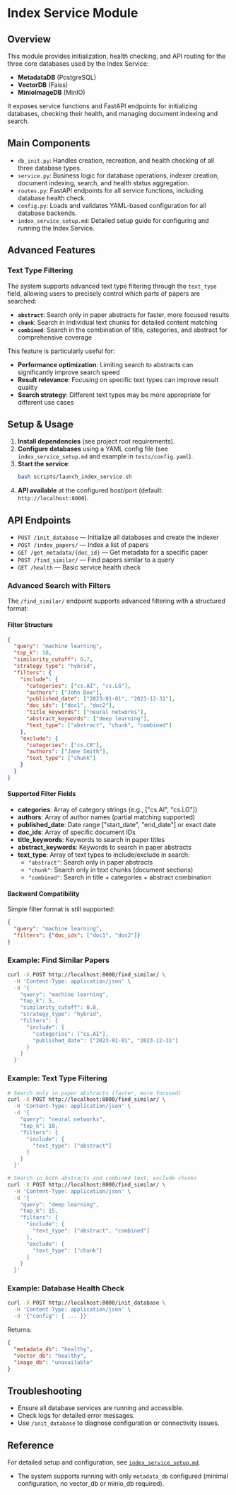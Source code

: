 # Index Service Module

## Overview
This module provides initialization, health checking, and API routing for the three core databases used by the Index Service:
- **MetadataDB** (PostgreSQL)
- **VectorDB** (Faiss)
- **MinioImageDB** (MinIO)

It exposes service functions and FastAPI endpoints for initializing databases, checking their health, and managing document indexing and search.

## Main Components

- `db_init.py`: Handles creation, recreation, and health checking of all three database types.
- `service.py`: Business logic for database operations, indexer creation, document indexing, search, and health status aggregation.
- `routes.py`: FastAPI endpoints for all service functions, including database health check.
- `config.py`: Loads and validates YAML-based configuration for all database backends.
- `index_service_setup.md`: Detailed setup guide for configuring and running the Index Service.

## Advanced Features

### Text Type Filtering
The system supports advanced text type filtering through the `text_type` field, allowing users to precisely control which parts of papers are searched:

- **`abstract`**: Search only in paper abstracts for faster, more focused results
- **`chunk`**: Search in individual text chunks for detailed content matching
- **`combined`**: Search in the combination of title, categories, and abstract for comprehensive coverage

This feature is particularly useful for:
- **Performance optimization**: Limiting search to abstracts can significantly improve search speed
- **Result relevance**: Focusing on specific text types can improve result quality
- **Search strategy**: Different text types may be more appropriate for different use cases

## Setup & Usage

1. **Install dependencies** (see project root requirements).
2. **Configure databases** using a YAML config file (see `index_service_setup.md` and example in `tests/config.yaml`).
3. **Start the service**:
   ```bash
   bash scripts/launch_index_service.sh
   ```
4. **API available** at the configured host/port (default: `http://localhost:8000`).

## API Endpoints

- `POST /init_database` — Initialize all databases and create the indexer
- `POST /index_papers/` — Index a list of papers
- `GET /get_metadata/{doc_id}` — Get metadata for a specific paper
- `POST /find_similar/` — Find papers similar to a query
- `GET /health` — Basic service health check

### Advanced Search with Filters

The `/find_similar/` endpoint supports advanced filtering with a structured format:

#### Filter Structure
```json
{
  "query": "machine learning",
  "top_k": 10,
  "similarity_cutoff": 0.7,
  "strategy_type": "hybrid",
  "filters": {
    "include": {
      "categories": ["cs.AI", "cs.LG"],
      "authors": ["John Doe"],
      "published_date": ["2023-01-01", "2023-12-31"],
      "doc_ids": ["doc1", "doc2"],
      "title_keywords": ["neural networks"],
      "abstract_keywords": ["deep learning"],
      "text_type": ["abstract", "chunk", "combined"]
    },
    "exclude": {
      "categories": ["cs.CR"],
      "authors": ["Jane Smith"],
      "text_type": ["chunk"]
    }
  }
}
```

#### Supported Filter Fields
- **categories**: Array of category strings (e.g., ["cs.AI", "cs.LG"])
- **authors**: Array of author names (partial matching supported)
- **published_date**: Date range ["start_date", "end_date"] or exact date
- **doc_ids**: Array of specific document IDs
- **title_keywords**: Keywords to search in paper titles
- **abstract_keywords**: Keywords to search in paper abstracts
- **text_type**: Array of text types to include/exclude in search:
  - `"abstract"`: Search only in paper abstracts
  - `"chunk"`: Search only in text chunks (document sections)
  - `"combined"`: Search in title + categories + abstract combination

#### Backward Compatibility
Simple filter format is still supported:
```json
{
  "query": "machine learning",
  "filters": {"doc_ids": ["doc1", "doc2"]}
}
```

### Example: Find Similar Papers
```bash
curl -X POST http://localhost:8000/find_similar/ \
  -H 'Content-Type: application/json' \
  -d '{
    "query": "machine learning",
    "top_k": 5,
    "similarity_cutoff": 0.8,
    "strategy_type": "hybrid",
    "filters": {
      "include": {
        "categories": ["cs.AI"],
        "published_date": ["2023-01-01", "2023-12-31"]
      }
    }
  }'
```

### Example: Text Type Filtering
```bash
# Search only in paper abstracts (faster, more focused)
curl -X POST http://localhost:8000/find_similar/ \
  -H 'Content-Type: application/json' \
  -d '{
    "query": "neural networks",
    "top_k": 10,
    "filters": {
      "include": {
        "text_type": ["abstract"]
      }
    }
  }'

# Search in both abstracts and combined text, exclude chunks
curl -X POST http://localhost:8000/find_similar/ \
  -H 'Content-Type: application/json' \
  -d '{
    "query": "deep learning",
    "top_k": 15,
    "filters": {
      "include": {
        "text_type": ["abstract", "combined"]
      },
      "exclude": {
        "text_type": ["chunk"]
      }
    }
  }'
```

### Example: Database Health Check
```bash
curl -X POST http://localhost:8000/init_database \
  -H 'Content-Type: application/json' \
  -d '{"config": { ... }}'
```
Returns:
```json
{
  "metadata_db": "healthy",
  "vector_db": "healthy",
  "image_db": "unavailable"
}
```

## Troubleshooting
- Ensure all database services are running and accessible.
- Check logs for detailed error messages.
- Use `/init_database` to diagnose configuration or connectivity issues.

## Reference
For detailed setup and configuration, see [`index_service_setup.md`](./index_service_setup.md).

- The system supports running with only `metadata_db` configured (minimal configuration, no vector_db or minio_db required). 